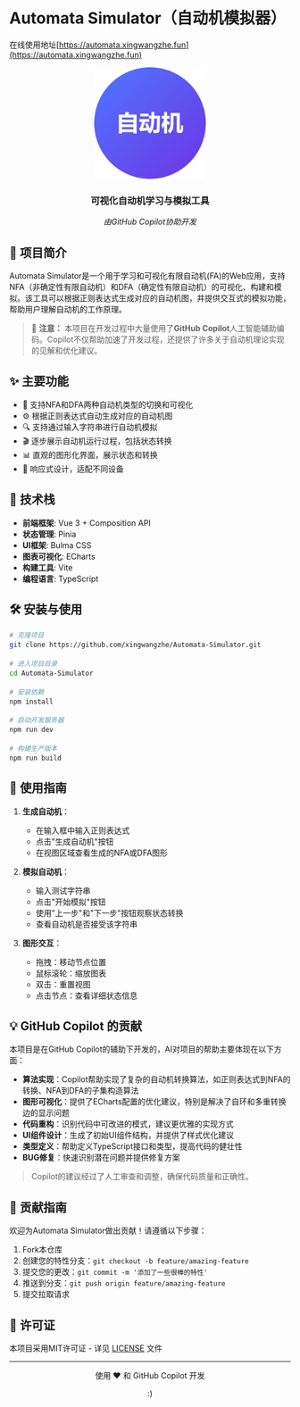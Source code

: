 # Automata Simulator（自动机模拟器）

在线使用地址[https://automata.xingwangzhe.fun](https://automata.xingwangzhe.fun)

<div align="center">
  <img src="./public/icon-512.png" alt="自动机模拟器Logo" width="200" />
  <h3>可视化自动机学习与模拟工具</h3>
  <p>
    <em>由GitHub Copilot协助开发</em>
  </p>
</div>

## 📝 项目简介

Automata Simulator是一个用于学习和可视化有限自动机(FA)的Web应用，支持NFA（非确定性有限自动机）和DFA（确定性有限自动机）的可视化、构建和模拟。该工具可以根据正则表达式生成对应的自动机图，并提供交互式的模拟功能，帮助用户理解自动机的工作原理。

> 🤖 **注意：** 本项目在开发过程中大量使用了**GitHub Copilot**人工智能辅助编码。Copilot不仅帮助加速了开发过程，还提供了许多关于自动机理论实现的见解和优化建议。

## ✨ 主要功能

- 🔄 支持NFA和DFA两种自动机类型的切换和可视化
- ⚙️ 根据正则表达式自动生成对应的自动机图
- 🔍 支持通过输入字符串进行自动机模拟
- 🎬 逐步展示自动机运行过程，包括状态转换
- 📊 直观的图形化界面，展示状态和转换
- 📱 响应式设计，适配不同设备

## 🚀 技术栈

- **前端框架**: Vue 3 + Composition API
- **状态管理**: Pinia
- **UI框架**: Bulma CSS
- **图表可视化**: ECharts
- **构建工具**: Vite
- **编程语言**: TypeScript

## 🛠️ 安装与使用

```bash
# 克隆项目
git clone https://github.com/xingwangzhe/Automata-Simulator.git

# 进入项目目录
cd Automata-Simulator

# 安装依赖
npm install

# 启动开发服务器
npm run dev

# 构建生产版本
npm run build
```

## 📖 使用指南

1. **生成自动机**：

   - 在输入框中输入正则表达式
   - 点击"生成自动机"按钮
   - 在视图区域查看生成的NFA或DFA图形

2. **模拟自动机**：

   - 输入测试字符串
   - 点击"开始模拟"按钮
   - 使用"上一步"和"下一步"按钮观察状态转换
   - 查看自动机是否接受该字符串

3. **图形交互**：
   - 拖拽：移动节点位置
   - 鼠标滚轮：缩放图表
   - 双击：重置视图
   - 点击节点：查看详细状态信息

## 💡 GitHub Copilot 的贡献

本项目是在GitHub Copilot的辅助下开发的，AI对项目的帮助主要体现在以下方面：

- **算法实现**：Copilot帮助实现了复杂的自动机转换算法，如正则表达式到NFA的转换、NFA到DFA的子集构造算法
- **图形可视化**：提供了ECharts配置的优化建议，特别是解决了自环和多重转换边的显示问题
- **代码重构**：识别代码中可改进的模式，建议更优雅的实现方式
- **UI组件设计**：生成了初始UI组件结构，并提供了样式优化建议
- **类型定义**：帮助定义TypeScript接口和类型，提高代码的健壮性
- **BUG修复**：快速识别潜在问题并提供修复方案

> Copilot的建议经过了人工审查和调整，确保代码质量和正确性。

## 🤝 贡献指南

欢迎为Automata Simulator做出贡献！请遵循以下步骤：

1. Fork本仓库
2. 创建您的特性分支：`git checkout -b feature/amazing-feature`
3. 提交您的更改：`git commit -m '添加了一些很棒的特性'`
4. 推送到分支：`git push origin feature/amazing-feature`
5. 提交拉取请求

## 📜 许可证

本项目采用MIT许可证 - 详见 [LICENSE](LICENSE) 文件

---

<div align="center">
  <p>使用 ❤️ 和 GitHub Copilot 开发</p>
  :)
</div>
